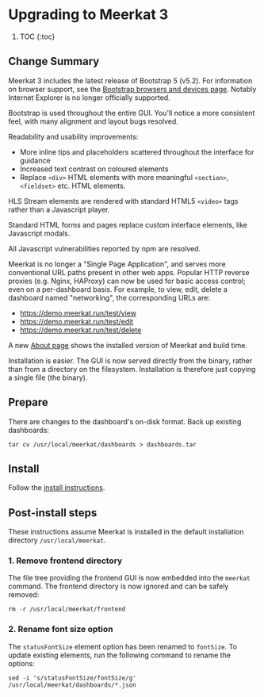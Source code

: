 # Upgrading to Meerkat 3

1. TOC
{:toc}

## Change Summary

Meerkat 3 includes the latest release of Bootstrap 5 (v5.2).
For information on browser support, see the [Bootstrap browsers and devices page][bootstrap-browsers].
Notably Internet Explorer is no longer officially supported.

Bootstrap is used throughout the entire GUI.
You'll notice a more consistent feel, with many alignment and layout bugs resolved.

Readability and usability improvements:
* More inline tips and placeholders scattered throughout the interface for guidance
* Increased text contrast on coloured elements
* Replace `<div>` HTML elements with more meaningful `<section>`, `<fieldset>` etc. HTML elements.

HLS Stream elements are rendered with standard HTML5 `<video>` tags rather than a Javascript player.

Standard HTML forms and pages replace custom interface elements, like Javascript modals.

All Javascript vulnerabilities reported by npm are resolved.

Meerkat is no longer a "Single Page Application", and serves more conventional URL paths present in other web apps.
Popular HTTP reverse proxies (e.g. Nginx, HAProxy) can now be used for basic access control;
even on a per-dashboard basis.
For example, to view, edit, delete a dashboard named "networking", the corresponding URLs are:

* https://demo.meerkat.run/test/view
* https://demo.meerkat.run/test/edit
* https://demo.meerkat.run/test/delete

A new [About page][about] shows the installed version of Meerkat and build time.

Installation is easier.
The GUI is now served directly from the binary,
rather than from a directory on the filesystem.
Installation is therefore just copying a single file (the binary).

[bootstrap-browsers]: https://getbootstrap.com/docs/5.2/getting-started/browsers-devices
[about]: https://demo.meerkat.run/about

## Prepare

There are changes to the dashboard's on-disk format.
Back up existing dashboards:

	tar cv /usr/local/meerkat/dashboards > dashboards.tar

## Install

Follow the [install instructions][install].

[install]: /install

## Post-install steps

These instructions assume Meerkat is installed in the default installation directory `/usr/local/meerkat`.

### 1. Remove frontend directory

The file tree providing the frontend GUI is now embedded into the `meerkat` command.
The frontend directory is now ignored and can be safely removed:

	rm -r /usr/local/meerkat/frontend

### 2. Rename font size option

The `statusFontSize` element option has been renamed to `fontSize`.
To update existing elements, run the following command to rename the options:

	sed -i 's/statusFontSize/fontSize/g' /usr/local/meerkat/dashboards/*.json
